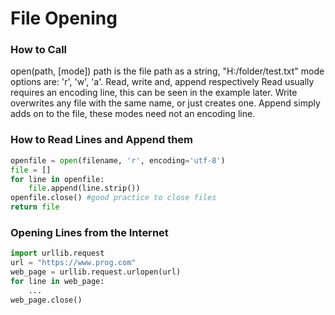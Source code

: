 # File Opening
### How to Call
open(path, [mode])
path is the file path as a string, "H:/folder/test.txt"
mode options are: 'r', 'w', 'a'. Read, write and, append respectively
Read usually requires an encoding line, this can be seen in the example later.
Write overwrites any file with the same name, or just creates one.
Append simply adds on to the file, these modes need not an encoding line.

### How to Read Lines and Append them
```python
openfile = open(filename, 'r', encoding='utf-8')
file = []  
for line in openfile:  
    file.append(line.strip())  
openfile.close() #good practice to close files
return file
```

### Opening Lines from the Internet
```python
import urllib.request
url = "https://www.prog.com"
web_page = urllib.request.urlopen(url)
for line in web_page:
	...
web_page.close()
```